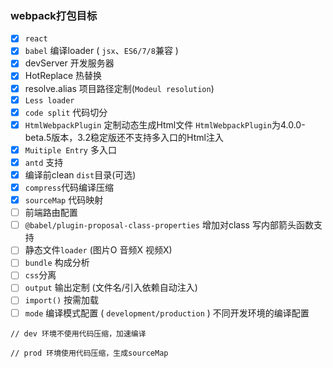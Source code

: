 ### webpack打包目标

- [x] `react`
- [x] `babel` 编译loader ( `jsx`、`ES6/7/8`兼容 )
- [x] devServer 开发服务器 
- [x] HotReplace 热替换
- [x] resolve.alias 项目路径定制(`Modeul resolution`)
- [x] `Less loader` 
- [x] `code split` 代码切分
- [x] `HtmlWebpackPlugin`  定制动态生成Html文件  `HtmlWebpackPlugin`为4.0.0-beta.5版本，3.2稳定版还不支持多入口的Html注入
- [X] `Muitiple Entry` 多入口
- [x] `antd` 支持
- [x] 编译前clean `dist`目录(可选)
- [x] `compress`代码编译压缩
- [x] `sourceMap` 代码映射
- [ ] 前端路由配置
- [ ] `@babel/plugin-proposal-class-properties` 增加对class 写内部箭头函数支持
- [ ] 静态文件`loader` (图片O 音频X 视频X)
- [ ] `bundle` 构成分析
- [ ] `css`分离
- [ ] `output` 输出定制 (文件名/引入依赖自动注入)
- [ ] `import()` 按需加载
- [ ] `mode` 编译模式配置 ( `development/production` ) 不同开发环境的编译配置
```
// dev 环境不使用代码压缩，加速编译

// prod 环境使用代码压缩，生成sourceMap
``` 


